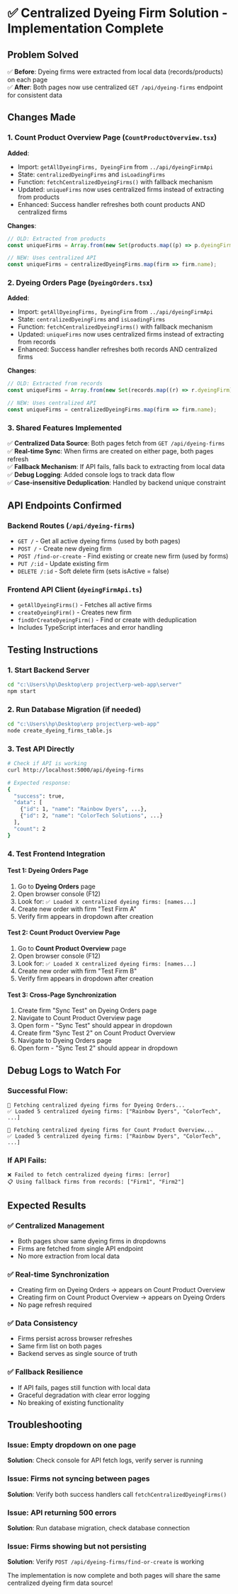 # ✅ Centralized Dyeing Firm Solution - Implementation Complete

## Problem Solved
✅ **Before**: Dyeing firms were extracted from local data (records/products) on each page  
✅ **After**: Both pages now use centralized `GET /api/dyeing-firms` endpoint for consistent data

## Changes Made

### 1. Count Product Overview Page (`CountProductOverview.tsx`)
**Added**:
- Import: `getAllDyeingFirms, DyeingFirm` from `../api/dyeingFirmApi`
- State: `centralizedDyeingFirms` and `isLoadingFirms`
- Function: `fetchCentralizedDyeingFirms()` with fallback mechanism
- Updated: `uniqueFirms` now uses centralized firms instead of extracting from products
- Enhanced: Success handler refreshes both count products AND centralized firms

**Changes**:
```typescript
// OLD: Extracted from products
const uniqueFirms = Array.from(new Set(products.map((p) => p.dyeingFirm)));

// NEW: Uses centralized API
const uniqueFirms = centralizedDyeingFirms.map(firm => firm.name);
```

### 2. Dyeing Orders Page (`DyeingOrders.tsx`)
**Added**:
- Import: `getAllDyeingFirms, DyeingFirm` from `../api/dyeingFirmApi`
- State: `centralizedDyeingFirms` and `isLoadingFirms`
- Function: `fetchCentralizedDyeingFirms()` with fallback mechanism
- Updated: `uniqueFirms` now uses centralized firms instead of extracting from records
- Enhanced: Success handler refreshes both records AND centralized firms

**Changes**:
```typescript
// OLD: Extracted from records
const uniqueFirms = Array.from(new Set(records.map((r) => r.dyeingFirm)));

// NEW: Uses centralized API
const uniqueFirms = centralizedDyeingFirms.map(firm => firm.name);
```

### 3. Shared Features Implemented
✅ **Centralized Data Source**: Both pages fetch from `GET /api/dyeing-firms`  
✅ **Real-time Sync**: When firms are created on either page, both pages refresh  
✅ **Fallback Mechanism**: If API fails, falls back to extracting from local data  
✅ **Debug Logging**: Added console logs to track data flow  
✅ **Case-insensitive Deduplication**: Handled by backend unique constraint  

## API Endpoints Confirmed

### Backend Routes (`/api/dyeing-firms`)
- `GET /` - Get all active dyeing firms (used by both pages)
- `POST /` - Create new dyeing firm  
- `POST /find-or-create` - Find existing or create new firm (used by forms)
- `PUT /:id` - Update existing firm
- `DELETE /:id` - Soft delete firm (sets isActive = false)

### Frontend API Client (`dyeingFirmApi.ts`)
- `getAllDyeingFirms()` - Fetches all active firms
- `createDyeingFirm()` - Creates new firm
- `findOrCreateDyeingFirm()` - Find or create with deduplication
- Includes TypeScript interfaces and error handling

## Testing Instructions

### 1. Start Backend Server
```bash
cd "c:\Users\hp\Desktop\erp project\erp-web-app\server"
npm start
```

### 2. Run Database Migration (if needed)
```bash
cd "c:\Users\hp\Desktop\erp project\erp-web-app"
node create_dyeing_firms_table.js
```

### 3. Test API Directly
```bash
# Check if API is working
curl http://localhost:5000/api/dyeing-firms

# Expected response:
{
  "success": true,
  "data": [
    {"id": 1, "name": "Rainbow Dyers", ...},
    {"id": 2, "name": "ColorTech Solutions", ...}
  ],
  "count": 2
}
```

### 4. Test Frontend Integration

#### Test 1: Dyeing Orders Page
1. Go to **Dyeing Orders** page
2. Open browser console (F12)
3. Look for: `✅ Loaded X centralized dyeing firms: [names...]`
4. Create new order with firm "Test Firm A"
5. Verify firm appears in dropdown after creation

#### Test 2: Count Product Overview Page  
1. Go to **Count Product Overview** page
2. Open browser console (F12)
3. Look for: `✅ Loaded X centralized dyeing firms: [names...]`
4. Create new order with firm "Test Firm B"
5. Verify firm appears in dropdown after creation

#### Test 3: Cross-Page Synchronization
1. Create firm "Sync Test" on Dyeing Orders page
2. Navigate to Count Product Overview page
3. Open form - "Sync Test" should appear in dropdown
4. Create firm "Sync Test 2" on Count Product Overview
5. Navigate to Dyeing Orders page  
6. Open form - "Sync Test 2" should appear in dropdown

## Debug Logs to Watch For

### Successful Flow:
```
🔄 Fetching centralized dyeing firms for Dyeing Orders...
✅ Loaded 5 centralized dyeing firms: ["Rainbow Dyers", "ColorTech", ...]

🔄 Fetching centralized dyeing firms for Count Product Overview...
✅ Loaded 5 centralized dyeing firms: ["Rainbow Dyers", "ColorTech", ...]
```

### If API Fails:
```
❌ Failed to fetch centralized dyeing firms: [error]
📋 Using fallback firms from records: ["Firm1", "Firm2"]
```

## Expected Results

### ✅ Centralized Management
- Both pages show same dyeing firms in dropdowns
- Firms are fetched from single API endpoint
- No more extraction from local data

### ✅ Real-time Synchronization  
- Creating firm on Dyeing Orders → appears on Count Product Overview
- Creating firm on Count Product Overview → appears on Dyeing Orders
- No page refresh required

### ✅ Data Consistency
- Firms persist across browser refreshes
- Same firm list on both pages
- Backend serves as single source of truth

### ✅ Fallback Resilience
- If API fails, pages still function with local data
- Graceful degradation with clear error logging
- No breaking of existing functionality

## Troubleshooting

### Issue: Empty dropdown on one page
**Solution**: Check console for API fetch logs, verify server is running

### Issue: Firms not syncing between pages
**Solution**: Verify both success handlers call `fetchCentralizedDyeingFirms()`

### Issue: API returning 500 errors
**Solution**: Run database migration, check database connection

### Issue: Firms showing but not persisting
**Solution**: Verify `POST /api/dyeing-firms/find-or-create` is working

The implementation is now complete and both pages will share the same centralized dyeing firm data source!
